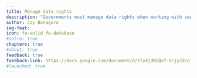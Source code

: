 ```yaml
---
title: Manage data rights
description: "Governments must manage data rights when working with vendors and contractors. If not, some unscrupulous vendors or contractors may hold your data hostage."
author: Joy Bonaguro
img-feat: 
icon: fa-solid fa-database
#intro: true
chapters: true
#about: true
feedback: true
feedback-link: https://docs.google.com/document/d/1Ty4jdWiQxf-IrjyJZco7NAhjn6AslziDItPZFQK0wew/edit?usp=sharing
#launched: true
---
```


